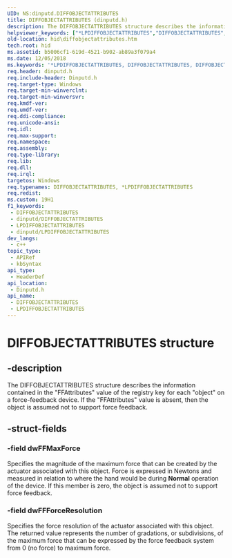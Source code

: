 ```yaml
---
UID: NS:dinputd.DIFFOBJECTATTRIBUTES
title: DIFFOBJECTATTRIBUTES (dinputd.h)
description: The DIFFOBJECTATTRIBUTES structure describes the information contained in the &quot;FFAttributes&quot; value of the registry key for each &quot;object&quot; on a force-feedback device.
helpviewer_keywords: ["*LPDIFFOBJECTATTRIBUTES","DIFFOBJECTATTRIBUTES","DIFFOBJECTATTRIBUTES structure [Human Input Devices]","di_ref_d710ceb3-0885-4f22-a4f3-326f24a1e29f.xml","dinputd/DIFFOBJECTATTRIBUTES","hid.diffobjectattributes"]
old-location: hid\diffobjectattributes.htm
tech.root: hid
ms.assetid: b5006cf1-619d-4521-b902-ab89a3f079a4
ms.date: 12/05/2018
ms.keywords: '*LPDIFFOBJECTATTRIBUTES, DIFFOBJECTATTRIBUTES, DIFFOBJECTATTRIBUTES structure [Human Input Devices], di_ref_d710ceb3-0885-4f22-a4f3-326f24a1e29f.xml, dinputd/DIFFOBJECTATTRIBUTES, hid.diffobjectattributes'
req.header: dinputd.h
req.include-header: Dinputd.h
req.target-type: Windows
req.target-min-winverclnt: 
req.target-min-winversvr: 
req.kmdf-ver: 
req.umdf-ver: 
req.ddi-compliance: 
req.unicode-ansi: 
req.idl: 
req.max-support: 
req.namespace: 
req.assembly: 
req.type-library: 
req.lib: 
req.dll: 
req.irql: 
targetos: Windows
req.typenames: DIFFOBJECTATTRIBUTES, *LPDIFFOBJECTATTRIBUTES
req.redist: 
ms.custom: 19H1
f1_keywords:
 - DIFFOBJECTATTRIBUTES
 - dinputd/DIFFOBJECTATTRIBUTES
 - LPDIFFOBJECTATTRIBUTES
 - dinputd/LPDIFFOBJECTATTRIBUTES
dev_langs:
 - c++
topic_type:
 - APIRef
 - kbSyntax
api_type:
 - HeaderDef
api_location:
 - Dinputd.h
api_name:
 - DIFFOBJECTATTRIBUTES
 - LPDIFFOBJECTATTRIBUTES
---
```


# DIFFOBJECTATTRIBUTES structure


## -description

The DIFFOBJECTATTRIBUTES structure describes the information contained in the "FFAttributes" value of the registry key for each "object" on a force-feedback device. If the "FFAttributes" value is absent, then the object is assumed not to support force feedback.

## -struct-fields

### -field dwFFMaxForce

Specifies the magnitude of the maximum force that can be created by the actuator associated with this object. Force is expressed in Newtons and measured in relation to where the hand would be during <b>Normal</b> operation of the device. If this member is zero, the object is assumed not to support force feedback.

### -field dwFFForceResolution

Specifies the force resolution of the actuator associated with this object. The returned value represents the number of gradations, or subdivisions, of the maximum force that can be expressed by the force feedback system from 0 (no force) to maximum force.

